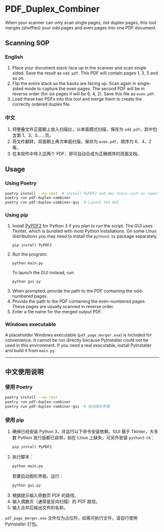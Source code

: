 # PDF_Duplex_Combiner

When your scanner can only scan single pages, not duplex pages, this tool merges (shuffles) your odd pages and even pages into one PDF document.

## Scanning SOP

### English

1. Place your document stack face up in the scanner and scan single sided. Save the result as `odd.pdf`. This PDF will contain pages 1, 3, 5 and so on.
2. Flip the entire stack so the backs are facing up. Scan again in single-sided mode to capture the even pages. The second PDF will be in reverse order (for six pages it will be 6, 4, 2). Save this file as `even.pdf`.
3. Load these two PDFs into this tool and merge them to create the correctly ordered duplex file.

### 中文

1. 将整叠文件正面朝上放入扫描仪，以单面模式扫描，保存为 `odd.pdf`，其中包含第 1、3、5……页。
2. 将文件翻转，背面朝上再次单面扫描，保存为 `even.pdf`，顺序为 6、4、2 等。
3. 在本软件中导入这两个 PDF，即可自动合成为正确顺序的双面文档。

## Usage

### Using Poetry

```bash
poetry install --no-root  # install PyPDF2 and dev tools such as reportlab
poetry run pdf-duplex-combiner
poetry run pdf-duplex-combiner-gui  # Launch the GUI
```

### Using pip

1. Install [PyPDF2](https://pypi.org/project/PyPDF2/) for Python 3 if you plan to run the script. The GUI uses Tkinter, which is bundled with most Python installations. On some Linux distributions you may need to install the `python3-tk` package separately.
   ```bash
   pip install PyPDF2
   ```
2. Run the program:
   ```bash
   python main.py
   ```
   To launch the GUI instead, run:
   ```bash
   python gui.py
   ```
3. When prompted, provide the path to the PDF containing the odd-numbered pages.
4. Provide the path to the PDF containing the even-numbered pages. These pages are usually scanned in reverse order.
5. Enter a file name for the merged output PDF.

### Windows executable

A placeholder Windows executable (`pdf_page_merger.exe`) is included for convenience. It cannot be run directly because PyInstaller could not be used in this environment. If you need a real executable, install PyInstaller and build it from `main.py`.

---

## 中文使用说明

### 使用 Poetry

```bash
poetry install --no-root
poetry run pdf-duplex-combiner
poetry run pdf-duplex-combiner-gui  # 启动图形界面
```

### 使用 pip

1. 确保已经安装 Python 3，并运行以下命令安装依赖。GUI 基于 Tkinter，大多数 Python 发行版都已自带，如在 Linux 上缺失，可另外安装 `python3-tk`：
   ```bash
   pip install PyPDF2
   ```
2. 执行脚本：
   ```bash
   python main.py
   ```
   若要启动图形界面，运行：
   ```bash
   python gui.py
   ```
3. 根据提示输入奇数页 PDF 的路径。
4. 输入偶数页（通常是反向扫描）的 PDF 路径。
5. 输入合并后输出文件的名称。

`pdf_page_merger.exe` 文件仅为占位符，如需可执行文件，请自行使用 PyInstaller 打包。

